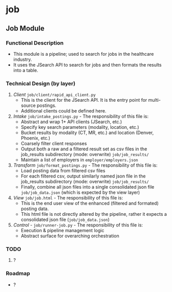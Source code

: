 # job

## Job Module

### Functional Description

- This module is a pipeline; used to search for jobs in the healthcare industry. 
- It uses the JSearch API to search for jobs and then formats the results into a table.

### Technical Design (by layer)

1. *Client*  `job/client/rapid_api_client.py`
    - This is the client for the JSearch API. It is the entry point for multi-source postings.
    - Additional clients could be defined here.
2. *Intake*  `job/intake_postings.py` - The responsibility of this file is:
    - Abstract and wrap 1+ API clients (JSearch, etc.)
    - Specify key search parameters (modality, location, etc.)
    - Bucket results by modality (CT, MR, etc.) and location (Denver, Phoenix, etc.)
    - Coarsely filter client responses
    - Output both a raw and a filtered result set as csv files in the job_results subdirectory (mode: overwrite) `job/job_results/`
    - Maintain a list of employers in `employer/employers.json`
3. *Transform*  `job/format_postings.py` - The responsibility of this file is:
    - Load posting data from filtered csv files
    - For each filtered csv, output similarly named json file  in the job_results subdirectory (mode: overwrite) `job/job_results/`
    - Finally, combine all json files into a single consolidated json file `job/job_data.json` (which is expected by the view layer)
4. *View*  `job/job.html` - The responsibility of this file is:
    - This is the end user view of the enhanced (filtered and formated) posting data.
    - This html file is not directly altered by the pipeline, rather it expects a consolidated json file (`job/job_data.json`)
5. *Control* - `job/runner-job.py` - The responsibility of this file is:
    - Execution & pipeline management logic
    - Abstract surface for overarching orchestration

### TODO

1. ?

### Roadmap

- ?

